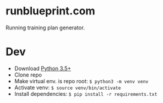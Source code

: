 # runblueprint.com

Running training plan generator.

# Dev

* Download [Python 3.5+](https://www.python.org/downloads/)
* Clone repo
* Make virtual env. is repo root: `$ python3 -m venv venv`
* Activate venv: `$ source venv/bin/activate`
* Install dependencies: `$ pip install -r requirements.txt`

